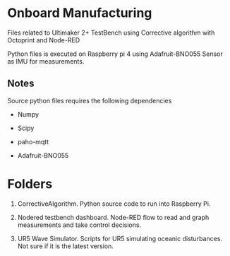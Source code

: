 # Onboard Manufacturing

Files related to Ultimaker 2+ TestBench using Corrective algorithm with Octoprint and Node-RED

Python files is executed on Raspberry pi 4 using Adafruit-BNO055 Sensor as IMU for measurements.

## Notes

Source python files requires the following dependencies

* Numpy

* Scipy

* paho-mqtt

* Adafruit-BNO055


# Folders

1. CorrectiveAlgorithm. Python source code to run into Raspberry Pi.

2. Nodered testbench dashboard. Node-RED flow to read and graph measurements and take control decisions.

3. UR5 Wave Simulator. Scripts for UR5 simulating oceanic disturbances. Not sure if it is the latest version.